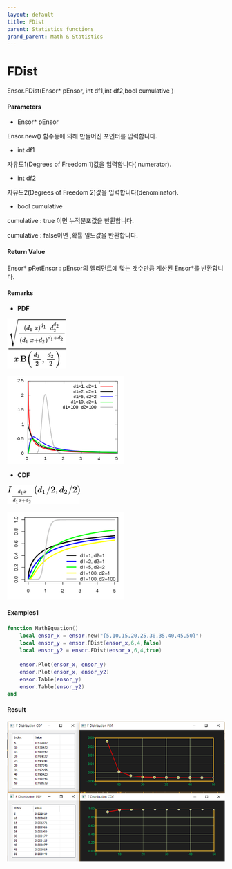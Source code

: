 ```yaml
---
layout: default
title: FDist
parent: Statistics functions
grand_parent: Math & Statistics
---
```


# FDist

Ensor.FDist\(Ensor\* pEnsor, int df1,int df2,bool cumulative \)

#### Parameters

* Ensor\* pEnsor

Ensor.new\(\) 함수등에 의해 만들어진 포인터를 입력합니다.

* int df1

자유도1\(Degrees of Freedom 1\)값을 입력합니다\( numerator\).

* int df2

자유도2\(Degrees of Freedom 2\)값을 입력합니다\(denominator\).

* bool cumulative 

cumulative  : true 이면 누적분포값을 반환합니다.

cumulative  : false이면 ,확률 밀도값을 반환합니다.

#### Return Value

Ensor\* pRetEnsor : pEnsor의 엘리먼트에 맞는 갯수만큼 계산된 Ensor\*를 반환합니다.

#### Remarks

* **PDF**

![](./StatisticsAPI/FDistPdfFunc.png)

![](./StatisticsAPI/FDistPdfGraph.png)

* **CDF**

![](./StatisticsAPI/FDistCdfFunc.png)

![](./StatisticsAPI/FDistCdfGraph.png)

#### Examples1

```lua
function MathEquation()
 	local ensor_x = ensor.new("{5,10,15,20,25,30,35,40,45,50}")
	local ensor_y = ensor.FDist(ensor_x,6,4,false)
	local ensor_y2 = ensor.FDist(ensor_x,6,4,true)

	ensor.Plot(ensor_x, ensor_y)
	ensor.Plot(ensor_x, ensor_y2)
 	ensor.Table(ensor_y)
	ensor.Table(ensor_y2)
end	
```

#### Result

![](./StatisticsAPI/FDistResult.png)

